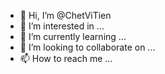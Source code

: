 - 👋 Hi, I’m @ChetViTien
- 👀 I’m interested in ...
- 🌱 I’m currently learning ...
- 💞️ I’m looking to collaborate on ...
- 📫 How to reach me ...

<!---
ChetViTien/ChetViTien is a ✨ special ✨ repository because its `README.md` (this file) appears on your GitHub profile.
You can click the Preview link to take a look at your changes.
--->
